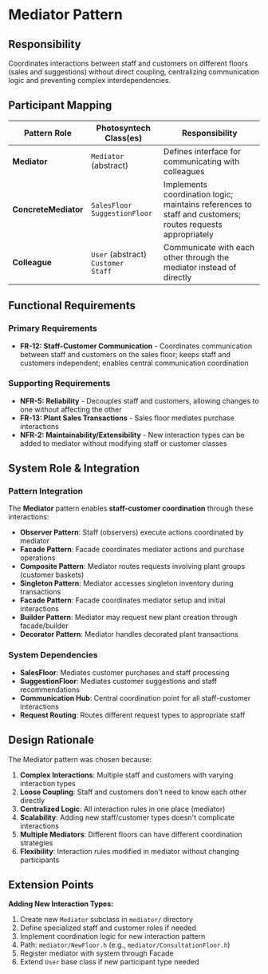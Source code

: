 # Mediator Pattern

## Responsibility
Coordinates interactions between staff and customers on different floors (sales and suggestions) without direct coupling, centralizing communication logic and preventing complex interdependencies.

## Participant Mapping

| Pattern Role | Photosyntech Class(es) | Responsibility |
|--------------|------------------------|----------------|
| **Mediator** | `Mediator` (abstract) | Defines interface for communicating with colleagues |
| **ConcreteMediator** | `SalesFloor`<br>`SuggestionFloor` | Implements coordination logic; maintains references to staff and customers; routes requests appropriately |
| **Colleague** | `User` (abstract)<br>`Customer`<br>`Staff` | Communicate with each other through the mediator instead of directly |

## Functional Requirements

### Primary Requirements
- **FR-12: Staff-Customer Communication** - Coordinates communication between staff and customers on the sales floor; keeps staff and customers independent; enables central communication coordination

### Supporting Requirements
- **NFR-5: Reliability** - Decouples staff and customers, allowing changes to one without affecting the other
- **FR-13: Plant Sales Transactions** - Sales floor mediates purchase interactions
- **NFR-2: Maintainability/Extensibility** - New interaction types can be added to mediator without modifying staff or customer classes

## System Role & Integration

### Pattern Integration
The **Mediator** pattern enables **staff-customer coordination** through these interactions:

- **Observer Pattern**: Staff (observers) execute actions coordinated by mediator
- **Facade Pattern**: Facade coordinates mediator actions and purchase operations
- **Composite Pattern**: Mediator routes requests involving plant groups (customer baskets)
- **Singleton Pattern**: Mediator accesses singleton inventory during transactions
- **Facade Pattern**: Facade coordinates mediator setup and initial interactions
- **Builder Pattern**: Mediator may request new plant creation through facade/builder
- **Decorator Pattern**: Mediator handles decorated plant transactions

### System Dependencies
- **SalesFloor**: Mediates customer purchases and staff processing
- **SuggestionFloor**: Mediates customer suggestions and staff recommendations
- **Communication Hub**: Central coordination point for all staff-customer interactions
- **Request Routing**: Routes different request types to appropriate staff

## Design Rationale

The Mediator pattern was chosen because:
1. **Complex Interactions**: Multiple staff and customers with varying interaction types
2. **Loose Coupling**: Staff and customers don't need to know each other directly
3. **Centralized Logic**: All interaction rules in one place (mediator)
4. **Scalability**: Adding new staff/customer types doesn't complicate interactions
5. **Multiple Mediators**: Different floors can have different coordination strategies
6. **Flexibility**: Interaction rules modified in mediator without changing participants

## Extension Points

**Adding New Interaction Types:**
1. Create new `Mediator` subclass in `mediator/` directory
2. Define specialized staff and customer roles if needed
3. Implement coordination logic for new interaction pattern
4. Path: `mediator/NewFloor.h` (e.g., `mediator/ConsultationFloor.h`)
5. Register mediator with system through Facade
6. Extend `User` base class if new participant type needed
